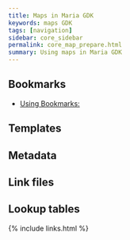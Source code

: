 ```yaml
---
title: Maps in Maria GDK
keywords: maps GDK
tags: [navigation]
sidebar: core_sidebar
permalink: core_map_prepare.html
summary: Using maps in Maria GDK 
---
```


## Bookmarks
*  [Using Bookmarks:](core_maps_bookmarks.html)

## Templates

## Metadata

## Link files

## Lookup tables



{% include links.html %}